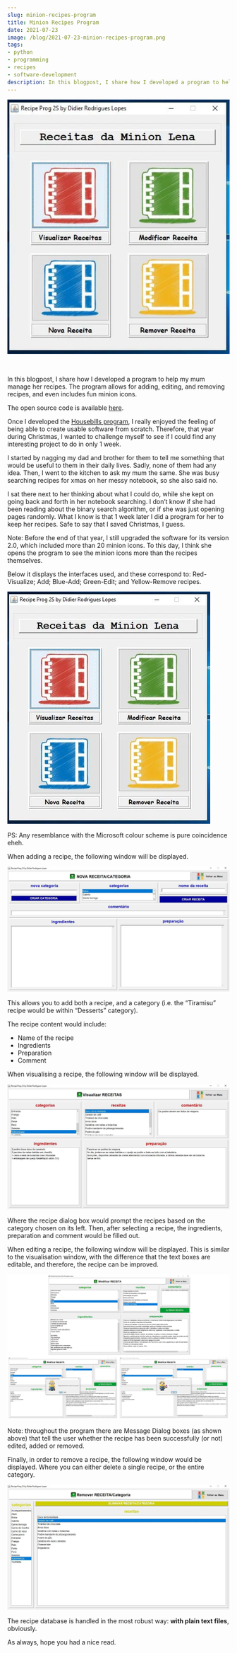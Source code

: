```yaml
---
slug: minion-recipes-program
title: Minion Recipes Program
date: 2021-07-23
image: /blog/2021-07-23-minion-recipes-program.png
tags:
- python
- programming
- recipes
- software-development
description: In this blogpost, I share how I developed a program to help my mum manage her recipes. The program allows for adding, editing, and removing recipes, and even includes fun minion icons.
---
```





<p align="center">
    <img width="600" src="/blog/2021-07-23-minion-recipes-program.png"/>
</p>

<br />

In this blogpost, I share how I developed a program to help my mum manage her recipes. The program allows for adding, editing, and removing recipes, and even includes fun minion icons.

The open source code is available [here](https://github.com/DidierRLopes/RecipesProgram).

<!-- truncate -->

<div style={{borderTop: '1px solid #0088CC', margin: '1.5em 0'}} />

Once I developed the [Housebills program](/blog/household-bills-program), I really enjoyed the feeling of being able to create usable software from scratch. Therefore, that year during Christmas, I wanted to challenge myself to see if I could find any interesting project to do in only 1 week.

I started by nagging my dad and brother for them to tell me something that would be useful to them in their daily lives. Sadly, none of them had any idea. Then, I went to the kitchen to ask my mum the same. She was busy searching recipes for xmas on her messy notebook, so she also said no.

I sat there next to her thinking about what I could do, while she kept on going back and forth in her notebook searching. I don’t know if she had been reading about the binary search algorithm, or if she was just opening pages randomly. What I know is that 1 week later I did a program for her to keep her recipes. Safe to say that I saved Christmas, I guess.

Note: Before the end of that year, I still upgraded the software for its version 2.0, which included more than 20 minion icons. To this day, I think she opens the program to see the minion icons more than the recipes themselves.

Below it displays the interfaces used, and these correspond to: Red-Visualize; Add; Blue-Add; Green-Edit; and Yellow-Remove recipes.

![image](/blog/2021-07-23-minion-recipes-program_1.png)

PS: Any resemblance with the Microsoft colour scheme is pure coincidence eheh.

When adding a recipe, the following window will be displayed.

![image](/blog/2021-07-23-minion-recipes-program_2.png)

This allows you to add both a recipe, and a category (i.e. the “Tiramisu” recipe would be within “Desserts” category).

The recipe content would include:

- Name of the recipe
- Ingredients
- Preparation
- Comment

When visualising a recipe, the following window will be displayed.

![image](/blog/2021-07-23-minion-recipes-program_3.png)

Where the recipe dialog box would prompt the recipes based on the category chosen on its left. Then, after selecting a recipe, the ingredients, preparation and comment would be filled out.

When editing a recipe, the following window will be displayed. This is similar to the visualisation window, with the difference that the text boxes are editable, and therefore, the recipe can be improved.

![image](/blog/2021-07-23-minion-recipes-program_4.png)

Note: throughout the program there are Message Dialog boxes (as shown above) that tell the user whether the recipe has been successfully (or not) edited, added or removed.

Finally, in order to remove a recipe, the following window would be displayed. Where you can either delete a single recipe, or the entire category.

![image](/blog/2021-07-23-minion-recipes-program_5.png)

The recipe database is handled in the most robust way: **with plain text files**, obviously.

As always, hope you had a nice read.

